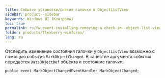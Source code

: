```yaml
---
title: Событие установки/снятия галочки в ObjectListView
sidebar: product--sidebar
keywords: Windows UI (Контролы)
toc: true
permalink: ru/fw_event-installing-removing-a-check-in--object-list-view.html
folder: products/flexberry-winforms/
lang: ru
---
```


Отследить изменение состояния галочки у `ObjectListView` возможно с помощью события `MarkObjectChanged`. В качестве аргумента события передается `DataObjectDef` объекта и состояние галочки.
```
public event MarkObjectChangedEventHandler MarkObjectChanged;
```